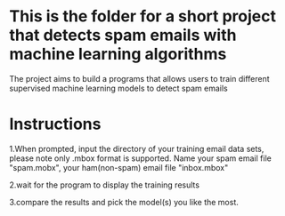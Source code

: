 # This is the folder for a short project that detects spam emails with machine learning algorithms

The project aims to build a programs that allows users to train different supervised machine learning models to detect spam emails

# Instructions

1.When prompted, input the directory of your training email data sets, please note only .mbox format is supported.
Name your spam email file "spam.mobx", your ham(non-spam) email file "inbox.mbox"

2.wait for the program to display the training results

3.compare the results and pick the model(s) you like the most.